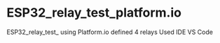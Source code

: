 # ESP32_relay_test_platform.io
ESP32_relay_test_ using Platform.io defined 4 relays Used IDE VS Code
